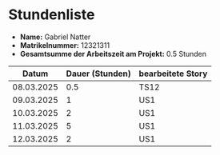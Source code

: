 # Stundenliste

- **Name:** Gabriel Natter
- **Matrikelnummer:** 12321311
- **Gesamtsumme der Arbeitszeit am Projekt:** 0.5 Stunden


| Datum      | Dauer (Stunden) | bearbeitete Story |
|------------|-----------------|-------------------|
| 08.03.2025 | 0.5             | TS12              |
| 09.03.2025 | 1               | US1               |
| 10.03.2025 | 2               | US1               |
| 11.03.2025 | 5               | US1               |
| 12.03.2025 | 2               | US1               |